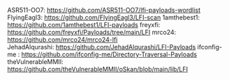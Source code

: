ASR511-OO7:        https://github.com/ASR511-OO7/lfi-payloads-wordlist
FlyingEagl3:       https://github.com/FlyingEagl3/LFI-scan 
1amthebest1:       https://github.com/1amthebest1/LFI-payloads
freyxfi:           https://github.com/freyxfi/Payloads/tree/main/LFI
mrco24:            https://github.com/mrco24/mrco24-lfi       
JehadAlqurashi:    https://github.com/JehadAlqurashi/LFI-Payloads
ifconfig-me :      https://github.com/ifconfig-me/Directory-Traversal-Payloads
theVulnerableMMII: https://github.com/theVulnerableMMII/oSkan/blob/main/lib/LFI
